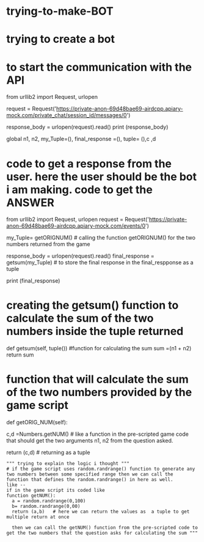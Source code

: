 # trying-to-make-BOT
# trying to create a bot


# to  start the communication with the API
from urllib2 import Request, urlopen

request = Request('https://private-anon-69d48bae69-airdcpp.apiary-mock.com/private_chat/session_id/messages/0')

response_body = urlopen(request).read()
print (response_body)


global n1, n2, my_Tuple=(), final_response =(), tuple= (),c ,d


# code to get a response from the user. here the user should be the bot i am making. code to get the ANSWER
from urllib2 import Request, urlopen
request = Request('https://private-anon-69d48bae69-airdcpp.apiary-mock.com/events/0')

my_Tuple= getORIGNUM()  # calling the function getORIGNUM() for the two numbers returned from the game 

response_body = urlopen(request).read() 
final_response = getsum(my_Tuple)     # to store the final response in the final_respponse as a tuple

print (final_response)

# creating the getsum() function to calculate the sum of the two numbers inside the tuple returned 
def getsum(self, tuple())  #function for  calculating the sum 
       sum =(n1 + n2)
       return sum

# function that will calculate the sum of the two numbers provided by the game script
def getORIG_NUM(self):

 c,d =Numbers.getNUM()   # like a function in the pre-scripted game code that should get the two arguments n1, n2 from the question asked.
        
 return (c,d)    # returning as a tuple
  
    """ trying to explain the logic i thought """
    # if the game script uses random.randrange() function to generate any two numbers between some specified range then we can call the  function that defines the random.randrange() in here as well. 
    like -- 
    if in the game script its coded like
    function getNUM():
      a = random.randrange(0,100)
      b= random.randrange(0,00)
      return (a,b)   # here we can return the values as  a tuple to get multiple return at once
      
      then we can call the getNUM() function from the pre-scripted code to get the two numbers that the question asks for calculating the sum """
      
      
     
                                
    
    
   

